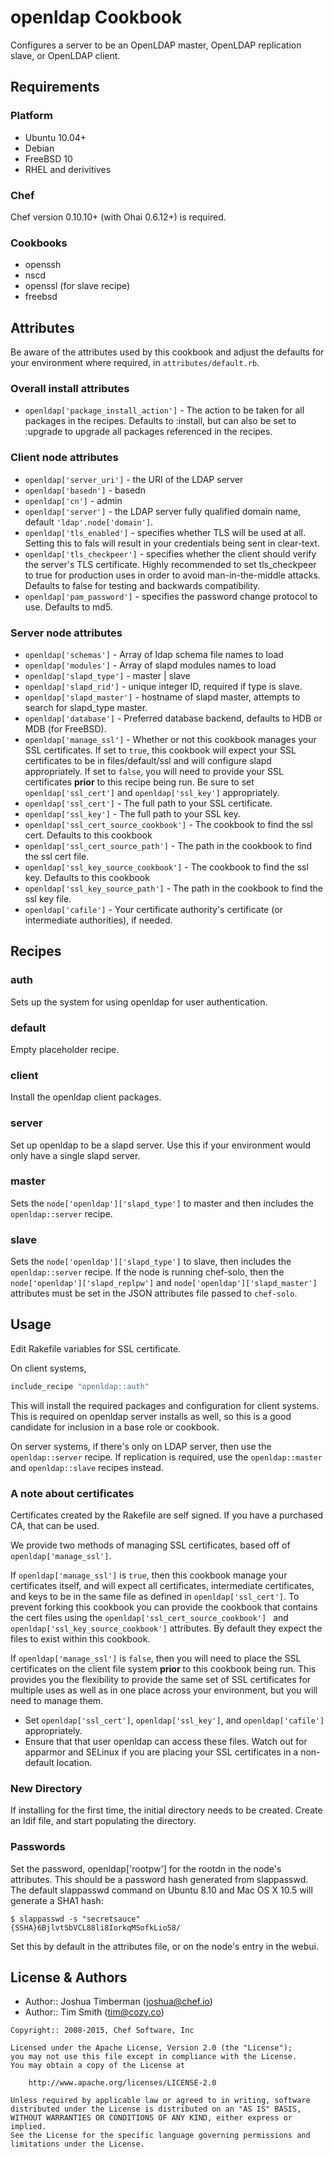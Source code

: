 openldap Cookbook
=================
Configures a server to be an OpenLDAP master, OpenLDAP replication slave, or OpenLDAP client.


Requirements
------------
### Platform
- Ubuntu 10.04+
- Debian
- FreeBSD 10
- RHEL and derivitives

### Chef
Chef version 0.10.10+ (with Ohai 0.6.12+) is required.

### Cookbooks
- openssh
- nscd
- openssl (for slave recipe)
- freebsd


Attributes
----------
Be aware of the attributes used by this cookbook and adjust the defaults for your environment where required, in `attributes/default.rb`.

### Overall install attributes
- `openldap['package_install_action']` - The action to be taken for all packages in the recipes. Defaults to :install, but can also be set to :upgrade to upgrade all packages referenced in the recipes.

### Client node attributes

- `openldap['server_uri']` - the URI of the LDAP server
- `openldap['basedn']` - basedn
- `openldap['cn']` - admin
- `openldap['server']` - the LDAP server fully qualified domain name, default `'ldap'.node['domain']`.
- `openldap['tls_enabled']` - specifies whether TLS will be used at all. Setting this to fals will result in your credentials being sent in clear-text.
- `openldap['tls_checkpeer']` - specifies whether the client should verify the server's TLS certificate. Highly recommended to set tls_checkpeer to true for production uses in order to avoid man-in-the-middle attacks. Defaults to false for testing and backwards compatibility.
- `openldap['pam_password']` - specifies the password change protocol to use. Defaults to md5.

### Server node attributes

- `openldap['schemas']` - Array of ldap schema file names to load
- `openldap['modules']` - Array of slapd modules names to load
- `openldap['slapd_type']` - master | slave
- `openldap['slapd_rid']` - unique integer ID, required if type is slave.
- `openldap['slapd_master']` - hostname of slapd master, attempts to search for slapd_type master.
- `openldap['database']` - Preferred database backend, defaults to HDB or MDB (for FreeBSD).
- `openldap['manage_ssl']` - Whether or not this cookbook manages your SSL certificates.
   If set to `true`, this cookbook will expect your SSL certificates to be in files/default/ssl and will configure slapd appropriately.
   If set to `false`, you will need to provide your SSL certificates **prior** to this recipe being run. Be sure to set `openldap['ssl_cert']` and `openldap['ssl_key']` appropriately.
- `openldap['ssl_cert']` - The full path to your SSL certificate.
- `openldap['ssl_key']` - The full path to your SSL key.
- `openldap['ssl_cert_source_cookbook']` - The cookbook to find the ssl cert.  Defaults to this cookbook
- `openldap['ssl_cert_source_path']` - The path in the cookbook to find the ssl cert file.
- `openldap['ssl_key_source_cookbook']` - The cookbook to find the ssl key.  Defaults to this cookbook
- `openldap['ssl_key_source_path']` - The path in the cookbook to find the ssl key file.
- `openldap['cafile']` - Your certificate authority's certificate (or intermediate authorities), if needed.

Recipes
-------
### auth

Sets up the system for using openldap for user authentication.

### default

Empty placeholder recipe.

### client

Install the openldap client packages.

### server

Set up openldap to be a slapd server. Use this if your environment would only have a single slapd server.

### master

Sets the `node['openldap']['slapd_type']` to master and then includes the `openldap::server` recipe.

### slave

Sets the `node['openldap']['slapd_type']` to slave, then includes the `openldap::server` recipe. If the node is running chef-solo, then the `node['openldap']['slapd_replpw']` and `node['openldap']['slapd_master']` attributes must be set in the JSON attributes file passed to `chef-solo`.


Usage
-----
Edit Rakefile variables for SSL certificate.

On client systems,

```ruby
include_recipe "openldap::auth"
```

This will install the required packages and configuration for client systems. This is required on openldap server installs as well, so this is a good candidate for inclusion in a base role or cookbook.

On server systems, if there's only on LDAP server, then use the `openldap::server` recipe. If replication is required, use the `openldap::master` and `openldap::slave` recipes instead.


### A note about certificates

Certificates created by the Rakefile are self signed. If you have a purchased CA, that can be used.

We provide two methods of managing SSL certificates, based off of `openldap['manage_ssl']`.

If `openldap['manage_ssl']` is `true`, then this cookbook manage your certificates itself, and will expect all certificates, intermediate certificates, and keys to be in the same file as defined in `openldap['ssl_cert']`.  To prevent forking this cookbook you can provide the cookbook that contains the cert files using the `openldap['ssl_cert_source_cookbook'] ` and `openldap['ssl_key_source_cookbook']` attributes.  By default they expect the files to exist within this cookbook.

If `openldap['manage_ssl']` is `false`, then you will need to place the SSL certificates on the client file system **prior** to this cookbook being run. This provides you the flexibility to provide the same set of SSL certificates for multiple uses as well as in one place across your environment, but you will need to manage them.
- Set `openldap['ssl_cert']`, `openldap['ssl_key']`, and `openldap['cafile']` appropriately.
- Ensure that that user openldap can access these files. Watch out for apparmor and SELinux if you are placing your SSL certificates in a non-default location.

### New Directory
If installing for the first time, the initial directory needs to be created. Create an ldif file, and start populating the directory.

### Passwords
Set the password, openldap['rootpw'] for the rootdn in the node's attributes. This should be a password hash generated from slappasswd. The default slappasswd command on Ubuntu 8.10 and Mac OS X 10.5 will generate a SHA1 hash:

    $ slappasswd -s "secretsauce"
    {SSHA}6BjlvtSbVCL88li8IorkqMSofkLio58/

Set this by default in the attributes file, or on the node's entry in the webui.


License & Authors
-----------------
- Author:: Joshua Timberman (<joshua@chef.io>)
- Author:: Tim Smith (<tim@cozy.co>)

```text
Copyright:: 2008-2015, Chef Software, Inc

Licensed under the Apache License, Version 2.0 (the "License");
you may not use this file except in compliance with the License.
You may obtain a copy of the License at

    http://www.apache.org/licenses/LICENSE-2.0

Unless required by applicable law or agreed to in writing, software
distributed under the License is distributed on an "AS IS" BASIS,
WITHOUT WARRANTIES OR CONDITIONS OF ANY KIND, either express or implied.
See the License for the specific language governing permissions and
limitations under the License.
```
